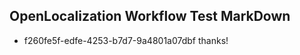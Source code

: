 ## OpenLocalization Workflow Test MarkDown
* f260fe5f-edfe-4253-b7d7-9a4801a07dbf thanks!

<!--HONumber=Aug16_HO1-->



